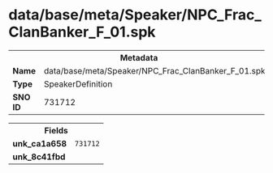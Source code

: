 <h1>data/base/meta/Speaker/NPC_Frac_ClanBanker_F_01.spk</h1><table><tr><th colspan="100%">Metadata</th></tr><tr><td><b>Name</b></td><td>data/base/meta/Speaker/NPC_Frac_ClanBanker_F_01.spk</td></tr><tr><td><b>Type</b></td><td>SpeakerDefinition</td></tr><tr><td><b>SNO ID</b></td><td>731712</td></tr></table>

<table><tr><th colspan="100%">Fields</th></tr><tr><td><b>unk_ca1a658</b></td><td><code>731712</code></td></tr><tr><td><b>unk_8c41fbd</b></td><td></td></tr></table>

